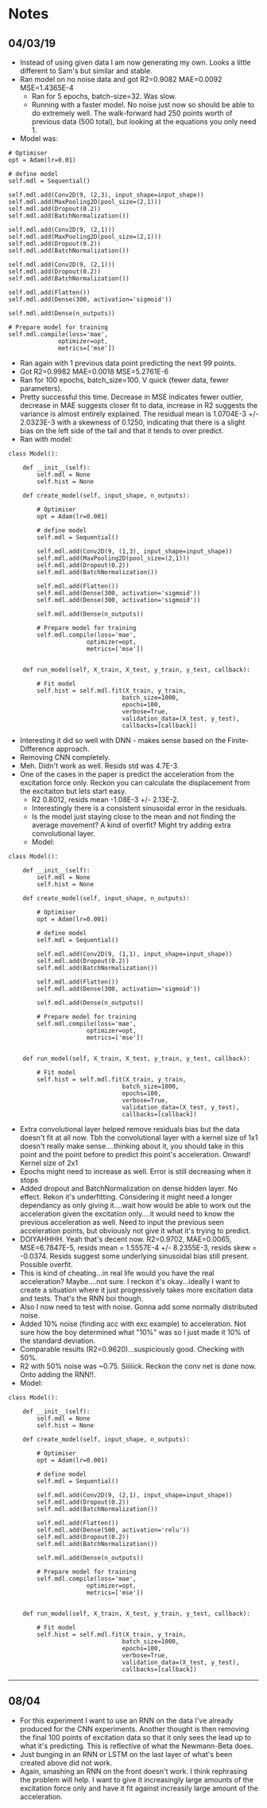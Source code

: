 # Notes
## 04/03/19
- Instead of using given data I am now generating my own. Looks a little
different to Sam's but similar and stable.
- Ran model on no noise data and got R2=0.9082 MAE=0.0092 MSE=1.4365E-4
  - Ran for 5 epochs, batch-size=32. Was slow.
  - Running with a faster model. No noise just now so should be able to do
  extremely well. The walk-forward had 250 points worth of previous data (500
  total), but looking at the equations you only need 1.
 - Model was:

```
# Optimiser
opt = Adam(lr=0.01)

# define model
self.mdl = Sequential()

self.mdl.add(Conv2D(9, (2,3), input_shape=input_shape))
self.mdl.add(MaxPooling2D(pool_size=(2,1)))
self.mdl.add(Dropout(0.2))
self.mdl.add(BatchNormalization())

self.mdl.add(Conv2D(9, (2,1)))
self.mdl.add(MaxPooling2D(pool_size=(2,1)))
self.mdl.add(Dropout(0.2))
self.mdl.add(BatchNormalization())

self.mdl.add(Conv2D(9, (2,1)))
self.mdl.add(Dropout(0.2))
self.mdl.add(BatchNormalization())

self.mdl.add(Flatten())
self.mdl.add(Dense(300, activation='sigmoid'))

self.mdl.add(Dense(n_outputs))

# Prepare model for training
self.mdl.compile(loss='mae',
              optimizer=opt,
              metrics=['mse'])
```

- Ran again with 1 previous data point predicting the next 99 points.
 - Got R2=0.9982 MAE=0.0018 MSE=5.2761E-6
 - Ran for 100 epochs, batch_size=100. V quick (fewer data, fewer parameters).
 - Pretty successful this time. Decrease in MSE indicates fewer outlier,
 decrease in MAE suggests closer fit to data, increase in R2 suggests the
 variance is almost entirely explained. The residual mean is
 1.0704E-3 +/- 2.0323E-3 with a skewness of 0.1250, indicating that there is a
 slight bias on the left side of the tail and that it tends to over predict.
 - Ran with model:

```
class Model():

    def __init__(self):
        self.mdl = None
        self.hist = None

    def create_model(self, input_shape, n_outputs):

        # Optimiser
        opt = Adam(lr=0.001)

        # define model
        self.mdl = Sequential()

        self.mdl.add(Conv2D(9, (1,3), input_shape=input_shape))
        self.mdl.add(MaxPooling2D(pool_size=(2,1)))
        self.mdl.add(Dropout(0.2))
        self.mdl.add(BatchNormalization())

        self.mdl.add(Flatten())
        self.mdl.add(Dense(300, activation='sigmoid'))
        self.mdl.add(Dense(300, activation='sigmoid'))

        self.mdl.add(Dense(n_outputs))

        # Prepare model for training
        self.mdl.compile(loss='mae',
                      optimizer=opt,
                      metrics=['mse'])


    def run_model(self, X_train, X_test, y_train, y_test, callback):

        # Fit model
        self.hist = self.mdl.fit(X_train, y_train,
                                batch_size=1000,
                                epochs=100,
                                verbose=True,
                                validation_data=(X_test, y_test),
                                callbacks=[callback])
```

- Interesting it did so well with DNN - makes sense based on the Finite-
Difference approach.
 - Removing CNN completely.
 - Meh. Didn't work as well. Resids std was 4.7E-3.
- One of the cases in the paper is predict the acceleration from the excitation
force only. Reckon you can calculate the displacement from the excitaiton but
lets start easy.
  - R2 0.8012, resids mean -1.08E-3 +/- 2.13E-2.
  - Interestingly there is a consistent sinusoidal error in the residuals.
  - Is the model just staying close to the mean and not finding the average
  movement? A kind of overfit? Might try adding extra convolutional layer.
  - Model:

```
class Model():

    def __init__(self):
        self.mdl = None
        self.hist = None

    def create_model(self, input_shape, n_outputs):

        # Optimiser
        opt = Adam(lr=0.001)

        # define model
        self.mdl = Sequential()

        self.mdl.add(Conv2D(9, (1,1), input_shape=input_shape))
        self.mdl.add(Dropout(0.2))
        self.mdl.add(BatchNormalization())

        self.mdl.add(Flatten())
        self.mdl.add(Dense(300, activation='sigmoid'))

        self.mdl.add(Dense(n_outputs))

        # Prepare model for training
        self.mdl.compile(loss='mae',
                      optimizer=opt,
                      metrics=['mse'])


    def run_model(self, X_train, X_test, y_train, y_test, callback):

        # Fit model
        self.hist = self.mdl.fit(X_train, y_train,
                                batch_size=1000,
                                epochs=100,
                                verbose=True,
                                validation_data=(X_test, y_test),
                                callbacks=[callback])
```

- Extra convolutional layer helped remove residuals bias but the data doesn't
fit at all now. Tbh the convolutional layer with a kernel size of 1x1 doesn't
really make sense....thinking about it, you should take in this point and the
point before to predict this point's acceleration. Onward! Kernel size of 2x1
- Epochs might need to increase as well. Error is still decreasing when it
stops
- Added dropout and BatchNormalization on dense hidden layer. No effect.
Rekon it's underfitting. Considering it might need a longer dependancy as only
giving it....wait how would be able to work out the acceleration given the
excitation only....it would need to know the previous acceleration as well.
Need to input the previous seen acceleration points, but obviously not give
it what it's trying to predict.
- DOIYAHHHH. Yeah that's decent now. R2=0.9702, MAE=0.0065, MSE=6.7847E-5,
resids mean = 1.5557E-4 +/- 8.2355E-3, resids skew = -0.0374. Resids suggest
some underlying sinusoidal bias still present. Possible overfit.
 - This is kind of cheating...in real life would you have the real
 acceleration? Maybe....not sure. I reckon it's okay...ideally I want to create
 a situation where it just progressively takes more excitation data and tests.
 That's the RNN boi though.
 - Also I now need to test with noise. Gonna add some normally distributed
 noise.
- Added 10% noise (finding acc with exc example) to acceleration. Not sure
how the boy determined what "10%" was so I just made it 10% of the standard
deviation.
- Comparable results (R2=0.9620)...suspiciously good. Checking with 50%.
- R2 with 50% noise was ~0.75. Siiiiick. Reckon the conv net is done now.
Onto adding the RNN!!.
- Model:

```
class Model():

    def __init__(self):
        self.mdl = None
        self.hist = None

    def create_model(self, input_shape, n_outputs):

        # Optimiser
        opt = Adam(lr=0.001)

        # define model
        self.mdl = Sequential()

        self.mdl.add(Conv2D(9, (2,1), input_shape=input_shape))
        self.mdl.add(Dropout(0.2))
        self.mdl.add(BatchNormalization())

        self.mdl.add(Flatten())
        self.mdl.add(Dense(500, activation='relu'))
        self.mdl.add(Dropout(0.2))
        self.mdl.add(BatchNormalization())

        self.mdl.add(Dense(n_outputs))

        # Prepare model for training
        self.mdl.compile(loss='mae',
                      optimizer=opt,
                      metrics=['mse'])


    def run_model(self, X_train, X_test, y_train, y_test, callback):

        # Fit model
        self.hist = self.mdl.fit(X_train, y_train,
                                batch_size=1000,
                                epochs=100,
                                verbose=True,
                                validation_data=(X_test, y_test),
                                callbacks=[callback])
```

---

## 08/04
- For this experiment I want to use an RNN on the data I've already produced for
the CNN experiments. Another thought is then removing the final 100 points of
excitation data so that it only sees the lead up to what it's predicting. This
is reflective of what the Newmann-Beta does.
- Just bunging in an RNN or LSTM on the last layer of what's been created above
did not work.
- Again, smashing an RNN on the front doesn't work. I think rephrasing the
problem will help. I want to give it increasingly large amounts of the
excitation force only and have it fit against increasily large amount of the
acceleration.
